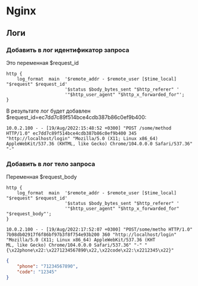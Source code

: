 # Nginx

## Логи

### Добавить в лог идентификатор запроса

Это переменная $request_id

```
http {
    log_format  main  '$remote_addr - $remote_user [$time_local] "$request" $request_id'
                      '$status $body_bytes_sent "$http_referer" '
                      '"$http_user_agent" "$http_x_forwarded_for"';
}
```

В результате лог будет добавлен $request_id=ec7dd7c89f514bce4cdb387b86c0ef9b400:

```
10.0.2.100 - - [19/Aug/2022:15:48:52 +0300] "POST /some/method HTTP/1.0" ec7dd7c89f514bce4cdb387b86c0ef9b400 345 "http://localhost/login" "Mozilla/5.0 (X11; Linux x86_64) AppleWebKit/537.36 (KHTML, like Gecko) Chrome/104.0.0.0 Safari/537.36" "-"
```

### Добавить в лог тело запроса

Переменная $request_body

```
http {
    log_format  main  '$remote_addr - $remote_user [$time_local] "$request" $request_id'
                      '$status $body_bytes_sent "$http_referer" '
                      '"$http_user_agent" "$http_x_forwarded_for" "$request_body"';
}
```

```
10.0.2.100 - - [19/Aug/2022:17:52:07 +0300] "POST/some/metho HTTP/1.0" 7b98db02917f6f86bf97b3f8f754e93b200 360 "http://localhost/login" "Mozilla/5.0 (X11; Linux x86_64) AppleWebKit/537.36 (KHT
ML, like Gecko) Chrome/104.0.0.0 Safari/537.36" "-" "{\x22phone\x22:\x2271234567890\x22,\x22code\x22:\x2212345\x22}"
```

```json
{
    "phone": "71234567890",
    "code": "12345"
}
```
